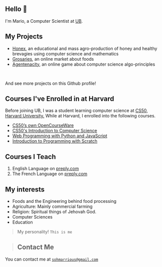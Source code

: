 ## Hello 👋
I'm Mario, a Computer Scientist at [UB](https://ubuea.cm).

## My Projects
<ul>
   <li><a href="https://honex.com">Honex</a><data>, an educational and mass agro-production of honey and 
   healthy brevagies using computer science and mathematics</data></li>
   <li><a href="https://grocery.com">Grosaries</a><data>, an online market about foods</data></li>
   <li><a href="https://agentcalcul.com">Agentenacity</a><data>, an online game about computer science algo-principles</data></li>   
</ul>
<br><p>And see more projects on this Github profile!</p>

## Courses I've Enrolled in at Harvard
<p><data> Before joining UB, I was a student learning computer science at
<a href="https://cs50.harvard.edu">CS50, Harvard University.</a> While at Harvard, I enrolled into the following courses.</data>
<br>
<ul>
	<li><a href="https://cs50.harvard.edu/x/2022/">CS50’s own OpenCourseWare</a></li>
	<li><a href="https://cs50.harvard.edu/x/2022/notes/0/">CS50's Introduction to Computer Science</a></li>
	<li><a href= "https://cs50.harvard.edu/web/2020/">Web Programming with Python and JavaScript</a></li>
	<li><a href="https://cs50.harvard.edu/scratch/2021/">Introduction to Programming with Scratch</a></li>
</ul>


## Courses I Teach
<ol><li>English Language on <a href="https://preply.com/en/tutor/950645/?pref=MjQyODcyOA==&id=1659842056.173593">preply.com</a></li>
<li>The French Language on <a href="https://preply.com/en/tutor/950645/?pref=MjQyODcyOA==&id=1659842056.173593">preply.com</a></li></ol>

## My interests
<ul>
<li><span>Foods and the Engineering behind food processing</span></li>
<li>Agriculture: Mainly commercial farming</li>
<li>Religion: Spiritual things of Jehovah God.</li>
<li>Computer Sciences</li>
<li>Education</li>
</ul>

> My personality!
`This is me`

>## Contact Me
You can contact me at <a href="mailto:sohmarrious@gmail.com"> `sohmarrious@gmail.com` </a>

